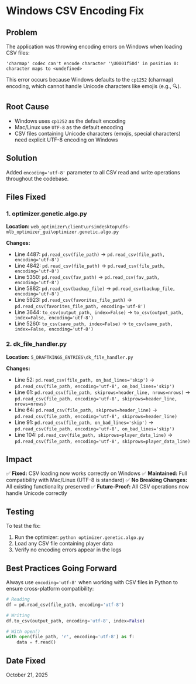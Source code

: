 # Windows CSV Encoding Fix

## Problem
The application was throwing encoding errors on Windows when loading CSV files:
```
'charmap' codec can't encode character '\U0001f50d' in position 0: character maps to <undefined>
```

This error occurs because Windows defaults to the `cp1252` (charmap) encoding, which cannot handle Unicode characters like emojis (e.g., 🔍).

## Root Cause
- Windows uses `cp1252` as the default encoding
- Mac/Linux use `UTF-8` as the default encoding
- CSV files containing Unicode characters (emojis, special characters) need explicit UTF-8 encoding on Windows

## Solution
Added `encoding='utf-8'` parameter to all CSV read and write operations throughout the codebase.

## Files Fixed

### 1. optimizer.genetic.algo.py
**Location:** `web_optimizer\client\ursimdesktop\dfs-mlb_optimizer_gui\optimizer.genetic.algo.py`

**Changes:**
- Line 4487: `pd.read_csv(file_path)` → `pd.read_csv(file_path, encoding='utf-8')`
- Line 4842: `pd.read_csv(file_path)` → `pd.read_csv(file_path, encoding='utf-8')`
- Line 5350: `pd.read_csv(fav_path)` → `pd.read_csv(fav_path, encoding='utf-8')`
- Line 5882: `pd.read_csv(backup_file)` → `pd.read_csv(backup_file, encoding='utf-8')`
- Line 5923: `pd.read_csv(favorites_file_path)` → `pd.read_csv(favorites_file_path, encoding='utf-8')`
- Line 3644: `to_csv(output_path, index=False)` → `to_csv(output_path, index=False, encoding='utf-8')`
- Line 5260: `to_csv(save_path, index=False)` → `to_csv(save_path, index=False, encoding='utf-8')`

### 2. dk_file_handler.py
**Location:** `5_DRAFTKINGS_ENTRIES\dk_file_handler.py`

**Changes:**
- Line 52: `pd.read_csv(file_path, on_bad_lines='skip')` → `pd.read_csv(file_path, encoding='utf-8', on_bad_lines='skip')`
- Line 61: `pd.read_csv(file_path, skiprows=header_line, nrows=nrows)` → `pd.read_csv(file_path, encoding='utf-8', skiprows=header_line, nrows=nrows)`
- Line 64: `pd.read_csv(file_path, skiprows=header_line)` → `pd.read_csv(file_path, encoding='utf-8', skiprows=header_line)`
- Line 91: `pd.read_csv(file_path, on_bad_lines='skip')` → `pd.read_csv(file_path, encoding='utf-8', on_bad_lines='skip')`
- Line 104: `pd.read_csv(file_path, skiprows=player_data_line)` → `pd.read_csv(file_path, encoding='utf-8', skiprows=player_data_line)`

## Impact
✅ **Fixed:** CSV loading now works correctly on Windows
✅ **Maintained:** Full compatibility with Mac/Linux (UTF-8 is standard)
✅ **No Breaking Changes:** All existing functionality preserved
✅ **Future-Proof:** All CSV operations now handle Unicode correctly

## Testing
To test the fix:
1. Run the optimizer: `python optimizer.genetic.algo.py`
2. Load any CSV file containing player data
3. Verify no encoding errors appear in the logs

## Best Practices Going Forward
Always use `encoding='utf-8'` when working with CSV files in Python to ensure cross-platform compatibility:
```python
# Reading
df = pd.read_csv(file_path, encoding='utf-8')

# Writing
df.to_csv(output_path, encoding='utf-8', index=False)

# With open()
with open(file_path, 'r', encoding='utf-8') as f:
    data = f.read()
```

## Date Fixed
October 21, 2025

